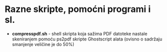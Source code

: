 # Razne skripte, pomoćni programi i sl.

* **compresspdf.sh** - shell skripta koja sažima PDF datoteke nastale skeniranjem pomoću ps2pdf skripte Ghostscript alata (ovisno o sadržaju smanjenje veličine je do 50%)

